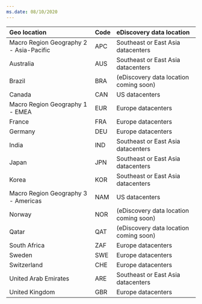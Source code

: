 ```yaml
---
ms.date: 08/10/2020
---
```

|  Geo location                          |  Code  |  eDiscovery data location        |
|:---------------------------------------|:-------|:---------------------------------|
|Macro Region Geography 2 - Asia-Pacific |APC     |Southeast or East Asia datacenters|
|Australia                               |AUS     |Southeast or East Asia datacenters|
|Brazil                                  |BRA     |(eDiscovery data location coming soon)|
|Canada                                  |CAN     |US datacenters                    |
|Macro Region Geography 1 - EMEA         |EUR     |Europe datacenters                |
|France                                  |FRA     |Europe datacenters                |
|Germany                                 |DEU     |Europe datacenters                |
|India                                   |IND     |Southeast or East Asia datacenters|
|Japan                                   |JPN     |Southeast or East Asia datacenters|
|Korea                                   |KOR     |Southeast or East Asia datacenters|
|Macro Region Geography 3 - Americas     |NAM     |US datacenters                    |
|Norway                                  |NOR     |(eDiscovery data location coming soon)|
|Qatar                                   |QAT     |(eDiscovery data location coming soon)|
|South Africa                            |ZAF     |Europe datacenters                |
|Sweden                                  |SWE     |Europe datacenters                |
|Switzerland                             |CHE     |Europe datacenters                |
|United Arab Emirates                    |ARE     |Southeast or East Asia datacenters|
|United Kingdom                          |GBR     |Europe datacenters                |
